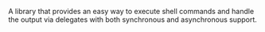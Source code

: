 A library that provides an easy way to execute shell commands and handle the output via delegates with both synchronous and asynchronous support.
